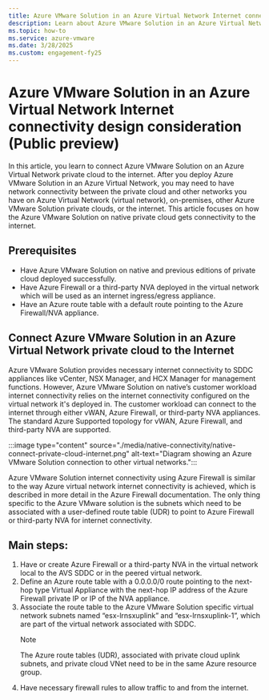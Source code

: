 ```yaml
---
title: Azure VMware Solution in an Azure Virtual Network Internet connectivity design consideration (Public preview)
description: Learn about Azure VMware Solution in an Azure Virtual Network Internet connectivity design consideration.
ms.topic: how-to
ms.service: azure-vmware
ms.date: 3/28/2025
ms.custom: engagement-fy25
---
```


# Azure VMware Solution in an Azure Virtual Network Internet connectivity design consideration (Public preview)

In this article, you learn to connect Azure VMware Solution on an Azure Virtual Network private cloud to the internet. After you deploy Azure VMware Solution in an Azure Virtual Network, you may need to have network connectivity between the private cloud and other networks you have on Azure Virtual Network (virtual network), on-premises, other Azure VMware Solution private clouds, or the internet. This article focuses on how the Azure VMware Solution on native private cloud gets connectivity to the internet. 

## Prerequisites
- Have Azure VMware Solution on native and previous editions of private cloud deployed successfully.
- Have Azure Firewall or a third-party NVA deployed in the virtual network which will be used as an internet ingress/egress appliance.
- Have an Azure route table with a default route pointing to the Azure Firewall/NVA appliance.

## Connect Azure VMware Solution in an Azure Virtual Network private cloud to the Internet

Azure VMware Solution provides necessary internet connectivity to SDDC appliances like vCenter, NSX Manager, and HCX Manager for management functions. However, Azure VMware Solution on native’s customer workload internet connectivity relies on the internet connectivity configured on the virtual network it's deployed in. The customer workload can connect to the internet through either vWAN, Azure Firewall, or third-party NVA appliances. The standard Azure Supported topology for vWAN, Azure Firewall, and third-party NVA are supported.

:::image type="content" source="./media/native-connectivity/native-connect-private-cloud-internet.png" alt-text="Diagram showing an Azure VMware Solution connection to other virtual networks."::: 

Azure VMware Solution internet connectivity using Azure Firewall is similar to the way Azure virtual network internet connectivity is achieved, which is described in more detail in the Azure Firewall documentation. The only thing specific to the Azure VMware solution is the subnets which need to be associated with a user-defined route table (UDR) to point to Azure Firewall or third-party NVA for internet connectivity.

## Main steps:

1. Have or create Azure Firewall or a third-party NVA in the virtual network local to the AVS SDDC or in the peered virtual network.
2. Define an Azure route table with a 0.0.0.0/0 route pointing to the next-hop type Virtual Appliance with the next-hop IP address of the Azure Firewall private IP or IP of the NVA appliance.
3. Associate the route table to the Azure VMware Solution specific virtual network subnets named “esx-lrnsxuplink” and “esx-lrnsxuplink-1”, which are part of the virtual network associated with SDDC.
    >[!Note] 
    >The Azure route tables (UDR), associated with private cloud uplink subnets, and private cloud VNet need to be in the same Azure resource group.
4. Have necessary firewall rules to allow traffic to and from the internet.